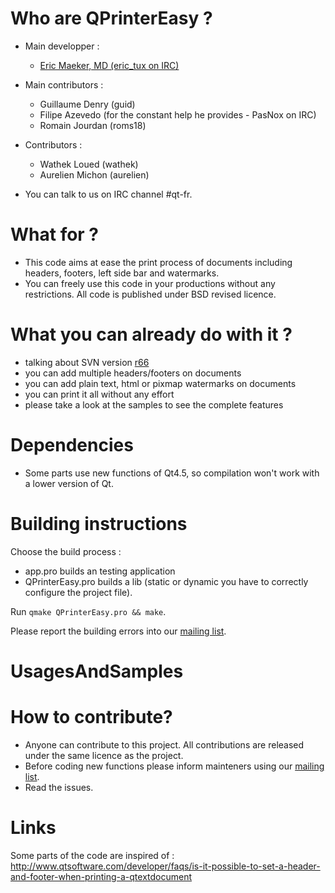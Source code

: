 # Who are QPrinterEasy ? #

  * Main developper :
    * [Eric Maeker, MD (eric\_tux on IRC)](mailto:eric.maeker@free.fr)

  * Main contributors :
    * Guillaume Denry (guid)
    * Filipe Azevedo (for the constant help he provides - PasNox on IRC)
    * Romain Jourdan (roms18)

  * Contributors :
    * Wathek Loued (wathek)
    * Aurelien Michon (aurelien)

  * You can talk to us on IRC channel #qt-fr.

# What for ? #

  * This code aims at ease the print process of documents including headers, footers, left side bar and watermarks.
  * You can freely use this code in your productions without any restrictions. All code is published under BSD revised licence.

# What you can already do with it ? #

  * talking about SVN version [r66](https://code.google.com/p/qprintereasy/source/detail?r=66)
  * you can add multiple headers/footers on documents
  * you can add plain text, html or pixmap watermarks on documents
  * you can print it all without any effort
  * please take a look at the samples to see the complete features

# Dependencies #
  * Some parts use new functions of Qt4.5, so compilation won't work with a lower version of Qt.

# Building instructions #

Choose the build process :
  * app.pro builds an testing application
  * QPrinterEasy.pro builds a lib (static or dynamic you have to correctly configure the project file).

Run `qmake QPrinterEasy.pro && make`.

Please report the building errors into our [mailing list](mailto:qprintereasy@googlegroups.com).

# UsagesAndSamples #

# How to contribute? #

  * Anyone can contribute to this project. All contributions are released under the same licence as the project.
  * Before coding new functions please inform mainteners using our [mailing list](mailto:qprintereasy@googlegroups.com).
  * Read the issues.


# Links #

Some parts of the code are inspired of :
http://www.qtsoftware.com/developer/faqs/is-it-possible-to-set-a-header-and-footer-when-printing-a-qtextdocument


